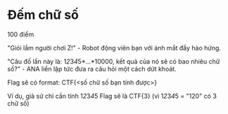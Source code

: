 # Đếm chữ số
100 điểm

"Giỏi lắm người chơi Z!" - Robot động viên bạn với ánh mắt đầy hào hứng.

"Câu đố lần này là: 1*2*3*4*5*...*10000, kết quả của nó sẽ có bao nhiêu chữ số?" - ANA liền lập tức đưa ra câu hỏi một cách dứt khoát.

Flag sẽ có format: CTF{<số chữ số bạn tính được>}

Ví dụ, giả sử chỉ cần tính 1*2*3*4*5
Flag sẽ là CTF{3} (vì 1*2*3*4*5 = "120" có 3 chữ số)
